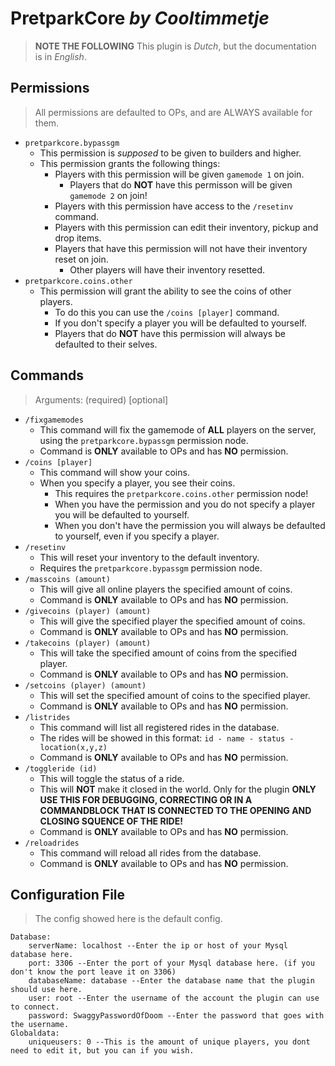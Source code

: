 # **PretparkCore** _by Cooltimmetje_
> **NOTE THE FOLLOWING** This plugin is _Dutch_, but the documentation is in _English_.

## Permissions
> All permissions are defaulted to OPs, and are ALWAYS available for them.

- `pretparkcore.bypassgm`
  - This permission is _supposed_ to be given to builders and higher.
  - This permission grants the following things:
    - Players with this permission will be given `gamemode 1` on join.
      - Players that do **NOT** have this permisson will be given `gamemode 2` on join!
    - Players with this permission have access to the `/resetinv` command.
    - Players with this permission can edit their inventory, pickup and drop items.
    - Players that have this permission will not have their inventory reset on join.
      - Other players will have their inventory resetted.
- `pretparkcore.coins.other`
  - This permission will grant the ability to see the coins of other players.
    - To do this you can use the `/coins [player]` command.
    - If you don't specify a player you will be defaulted to yourself.
    - Players that do **NOT** have this permission will always be defaulted to their selves.

## Commands
> Arguments: (required) [optional]

- `/fixgamemodes`
  - This command will fix the gamemode of **ALL** players on the server, using the `pretparkcore.bypassgm` permission node.
  - Command is **ONLY** available to OPs and has **NO** permission.
- `/coins [player]`
  - This command will show your coins.
  - When you specify a player, you see their coins.
    - This requires the `pretparkcore.coins.other` permission node!
    - When you have the permission and you do not specify a player you will be defaulted to yourself.
    - When you don't have the permission you will always be defaulted to yourself, even if you specify a player.
- `/resetinv`
  - This will reset your inventory to the default inventory.
  - Requires the `pretparkcore.bypassgm` permission node.
- `/masscoins (amount)`
  - This will give all online players the specified amount of coins.
  - Command is **ONLY** available to OPs and has **NO** permission.
- `/givecoins (player) (amount)`
  - This will give the specified player the specified amount of coins.
  - Command is **ONLY** available to OPs and has **NO** permission.
- `/takecoins (player) (amount)`
  - This will take the specified amount of coins from the specified player.
  - Command is **ONLY** available to OPs and has **NO** permission.
- `/setcoins (player) (amount)`
   - This will set the specified amount of coins to the specified player.
   - Command is **ONLY** available to OPs and has **NO** permission.
- `/listrides`
   - This command will list all registered rides in the database.
   - The rides will be showed in this format: `id - name - status - location(x,y,z)`
   - Command is **ONLY** available to OPs and has **NO** permission.
- `/toggleride (id)`
   - This will toggle the status of a ride.
   - This will **NOT** make it closed in the world. Only for the plugin **ONLY USE THIS FOR DEBUGGING, CORRECTING OR IN A COMMANDBLOCK THAT IS CONNECTED TO THE OPENING AND CLOSING SQUENCE OF THE RIDE!**
   - Command is **ONLY** available to OPs and has **NO** permission.
- `/reloadrides`
    - This command will reload all rides from the database.
    - Command is **ONLY** available to OPs and has **NO** permission.


## Configuration File
> The config showed here is the default config.

```
Database:
    serverName: localhost --Enter the ip or host of your Mysql database here.
    port: 3306 --Enter the port of your Mysql database here. (if you don't know the port leave it on 3306)
    databaseName: database --Enter the database name that the plugin should use here.
    user: root --Enter the username of the account the plugin can use to connect.
    password: SwaggyPasswordOfDoom --Enter the password that goes with the username.
Globaldata:
    uniqueusers: 0 --This is the amount of unique players, you dont need to edit it, but you can if you wish.
```


